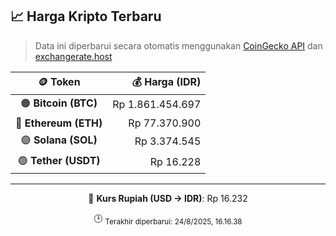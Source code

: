 

<!-- HARGA_KRIPTO -->
## 📈 Harga Kripto Terbaru

> Data ini diperbarui secara otomatis menggunakan [CoinGecko API](https://www.coingecko.com/) dan [exchangerate.host](https://exchangerate.host/)

<div align="center">

| 🪙 Token | 💰 Harga (IDR) |
|:------:|---------------:|
| 🟠 **Bitcoin (BTC)**   | Rp 1.861.454.697 |
| 🔵 **Ethereum (ETH)**  | Rp 77.370.900 |
| 🟣 **Solana (SOL)**    | Rp 3.374.545 |
| 🟢 **Tether (USDT)**   | Rp 16.228 |

---

💱 **Kurs Rupiah (USD → IDR)**: Rp 16.232

🕒 <sub>Terakhir diperbarui: 24/8/2025, 16.16.38</sub>

</div>
<!-- /HARGA_KRIPTO -->